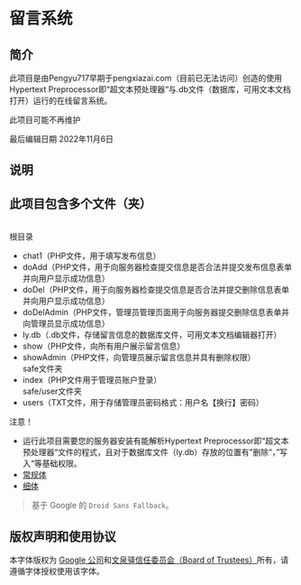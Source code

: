 # 留言系统

## 简介
此项目是由Pengyu717早期于pengxiazai.com（目前已无法访问）创造的使用Hypertext Preprocessor即“超文本预处理器“与.db文件（数据库，可用文本文档打开）运行的在线留言系统。

此项目可能不再维护

最后编辑日期 2022年11月6日
## 说明
此项目包含多个文件（夹）
---
<br>根目录</br>
- chat1（PHP文件，用于填写发布信息）
- doAdd（PHP文件，用于向服务器检查提交信息是否合法并提交发布信息表单并向用户显示成功信息）
- doDel（PHP文件，用于向服务器检查提交信息是否合法并提交删除信息表单并向用户显示成功信息）
- doDelAdmin（PHP文件，管理员管理页面用于向服务器提交删除信息表单并向管理员显示成功信息）
- ly.db（.db文件，存储留言信息的数据库文件，可用文本文档编辑器打开）
- show（PHP文件，向所有用户展示留言信息）
- showAdmin（PHP文件，向管理员展示留言信息并具有删除权限）
<br>safe文件夹</br>
- index（PHP文件用于管理员账户登录）
<br>safe/user文件夹</br>
- users（TXT文件，用于存储管理员密码格式：用户名【换行】密码）

注意！
- 运行此项目需要您的服务器安装有能解析Hypertext Preprocessor即“超文本预处理器“文件的程式，且对于数据库文件（ly.db）存放的位置有”删除“，”写入“等基础权限。
 - [常规体](fonts/wqy-microhei-0.2.0-beta.ttc)
 - [细体](fonts/wqy-microhei-lite-0.2.0-beta.ttc)

> 基于 Google 的 `Droid Sans Fallback`。

## 版权声明和使用协议
本字体版权为 [Google 公司](https://www.google.com/intl/en/contact/)和[文泉驿信任委员会（Board of Trustees）](http://wenq.org/wqy2/index.cgi?CopyrightPolicy)所有，请遵循字体授权使用该字体。

